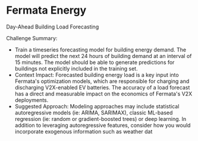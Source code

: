 # Fermata Energy

Day-Ahead Building Load Forecasting 

Challenge Summary: 
- Train a timeseries forecasting model for building energy demand. The model will predict the next 24 hours of building demand at an interval of 15 minutes. The model should be able to generate predictions for buildings not explicitly included in the training set. 
- Context Impact: Forecasted building energy load is a key input into Fermata's optimization models, which are responsible for charging and discharging V2X-enabled EV batteries. The accuracy of a load forecast has a direct and measurable impact on the economics of Fermata's V2X deployments.
- Suggested Approach: Modeling approaches may include statistical autoregressive models (ie: ARIMA, SARIMAX), classic ML-based regression (ie: random or gradient-boosted trees) or deep learning. In addition to leveraging autoregressive features, consider how you would incorporate exogenous information such as weather dat
